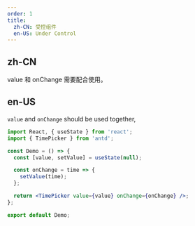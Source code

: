 ```yaml
---
order: 1
title:
  zh-CN: 受控组件
  en-US: Under Control
---
```


## zh-CN

value 和 onChange 需要配合使用。

## en-US

`value` and `onChange` should be used together,

```jsx
import React, { useState } from 'react';
import { TimePicker } from 'antd';

const Demo = () => {
  const [value, setValue] = useState(null);

  const onChange = time => {
    setValue(time);
  };

  return <TimePicker value={value} onChange={onChange} />;
};

export default Demo;
```
